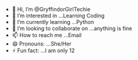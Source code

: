 - 👋 Hi, I’m @GryffindorGirlTechie
- 👀 I’m interested in ...Learning Coding
- 🌱 I’m currently learning ...Python
- 💞️ I’m looking to collaborate on ...anything is fine
- 📫 How to reach me ...Email
- 😄 Pronouns: ...She/Her
- ⚡ Fun fact: ...I am only 12

<!---
GryffindorGirlTechie/GryffindorGirlTechie is a ✨ special ✨ repository because its `README.md` (this file) appears on your GitHub profile.
You can click the Preview link to take a look at your changes.
--->
